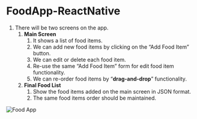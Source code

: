 # FoodApp-ReactNative

1. There will be two screens on the app.
    1. **Main Screen**
        1. It shows a list of food items. 
        2. We can add new food items by clicking on the “Add Food Item” button.
        3. We can edit or delete each food item.
        4. Re-use the same “Add Food Item” form for edit food item functionality.
        5. We can re-order food items by “**drag-and-drop**” functionality.
    2. **Final Food List**
        1. Show the food items added on the main screen in JSON format.
        2. The same food items order should be maintained.

![Food App](https://user-images.githubusercontent.com/80621346/170542079-9c0de390-8c9f-4d87-8809-4184261a8e93.png)
